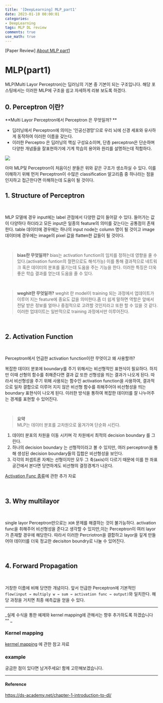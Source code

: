 ```yaml
---
title: '[DeepLearning] MLP_part1'
date: 2023-01-10 00:00:01
categories:
- DeepLearning
tags: MLP DL review
comments: true
use_math: true
---
```



[Paper Review] [About MLP part1](https://par.nsf.gov/servlets/purl/10300348)

<!-- more -->

# MLP(part1)

MLP(Multi Layor Perceptron)는 딥러닝의 기본 중 기본이 되는 구조입니다. 해당 포스팅에서는 이러한 MLP에 구조을 쉽고 자세하게 리뷰 보도록 하겠다.

## 0. Perceptron 이란?

**Multi Layor Perceptron에서 Perceptron 은 무엇일까? **

- 딥러닝에서 Perceptron에 의미는 '인공신경망'으로 우리 뇌에 신경 세포와 유사하게 동작하여 이러한 이름을 갖는다. 
- 이러한 Perceptro 은 딥러닝의 핵심 구성요소이며, 단층 perceptron은 단순하며 다양한 개념들을 잘표현하기에 기계 학습의 용어와 원리를 설명하는데 적합하다.


![](https://velog.velcdn.com/images/donguk071/post/086dd8a4-30e6-402a-b259-110e76574d7b/image.png)

아마 MLP및 Perceptron이 처음이신 분들은 위와 같은 구조가 생소하실 수 있다. 이를 이해하기 위해 먼저 Perceptron이 수많은 classification 알고리즘 중 하나라는 점을 인지하고 접근한다면 이해하는데 도움이 될 것이다.




## 1. Structure of Perceptron

<br/>

MLP 모델에 경우 input에는 label 관점에서 다양한 값이 들어갈 수 있다. 들어가는 값이 다양하다 하더라고 모든 input은 일종의 feature의 의미를 갖는다는 공통점이 존재한다. table 데이터에 경우에는 하나의 input node는 column 명이 될 것이고 image 데이터에 경우에는 image의 pixel 값을 flatten한 값들이 될 것이다.

<br/>

> **bias란 무엇일까?**
bias는 activation function의 임치를 정하는데 영향을 줄 수 있다.(activation funtion의 절편으로도 해석가능) 이를 통해 결과적으로 네트워크 혹은 데이터의 분포를 옮기는데 도움을 주는 기능을 한다. 이러한 특징은 더욱 좋은 학습 결과를 얻는데 도움을 줄 수 있다.
> 

<br/>

> **weghit란 무엇일까?**
weghit 란 model이 training 되는 과정에서 업데이트가 이루어 지는 feature에 중요도 값을 의미한다.좀 더 쉽게 말하면 역할은 앞에서 전달 받은 정보를 얼마나 중점적으로 고려할 것인지라고 또한 할 수 있을 것 같다. 이러한 업데이트는 일반적으로 training 과정에서만 이루어진다.

<br/>


## 2. Activation Function

<br/>

Perceptron에서 언급한 activation function이란 무엇이고 왜 사용할까?

복잡한 데이터 분포에 boundary를 주기 위해서는 비선형적인 표현식이 필요하다. 하지만 이때 선형의 함수를 취해준다면 결과 값 또한 선형성을 띄는 결과가 나오게 된다. 따라서 비선형성을 주기 위해 사용되는 함수인 activation function을 사용하여, 결과적으로 일차 결합으로 이루어 지지 않은 비선형 함수를 취해주어야 비선형성을 띄는 boundary 표현식이 나오게 된다. 이러한 방식을 통하여 복잡한 데이터를 잘 나누어주는 경계를 표현할 수 있어진다.

<br/>

>**요약**<br/>
MLP는 데이터 분포를 고차원으로 옮겨가며 단순화 시킨다.
1. 데이터 분포의 차원을 이동 시키며 각 차원에서 최적의 decision boundary 를 그린다.
2. 하나의 decision boundary 는 선형적이라고 볼 수 있지만, 여러 perceptron을 통해 생성된 decision boundary들의 집합은 비선형성을 보인다.
3. 각각의 퍼셉트론 자체는 선형이지만 모두 그 축(axis)이 다르기 때문에 이를 한 좌표공간에서 본다면 당연하게도 비선형의 결정경계가 나온다.

[Activation Func 종류](https://junstar92.tistory.com/122)에 관한 추가 자료 


<br/>

## 3. Why multilayor
<br/>


single layor Perceptron만으로는 `XOR` 문제를 해결하는 것이 불가능하다. activation func을 취해주어 비선형성을 준다고 생각할 수 있지만,이는 Perceptron이 여러 layor가 존재할 경우에 해당한다.  따라서 이러한 Percriotron을 결합하고 layor을 깊게 만들어야 데이터를 더욱 정교한 decisiton boundry로 나눌 수 있어진다. 



<br/>

## 4. Forward Propagation
<br/>

거창한 이름에 비해 당연한 개념이다. 앞서 언급한 Perceptron에 기본적인 `flow(input → multiply w → sum → activation func → output)`와 일치한다. 해당 과정을 거치면 최종 예측값을 얻을 수 있다. 






------------------------
_실제 수식을 통한 예제와 kernel mapping에 관해서는 향후 추가하도록 하겠습니다 ^^ _


### Kernel mapping
[kermel mapping](https://sanghyu.tistory.com/14) 에 관한 참고 자료
### example




궁금한 점이 있다면 남겨주세요! 함께 고민해보겠습니다.

------------------------
#### Reference
https://ds-academy.net/chapter-1-introduction-to-dl/